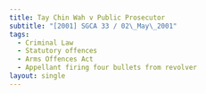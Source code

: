 ```yaml
---
title: Tay Chin Wah v Public Prosecutor
subtitle: "[2001] SGCA 33 / 02\_May\_2001"
tags:
  - Criminal Law
  - Statutory offences
  - Arms Offences Act
  - Appellant firing four bullets from revolver
layout: single
---
```


